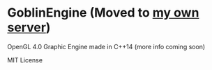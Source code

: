 # GoblinEngine (Moved to [my own server](https://git.numsgil-server.info/gamedev/GoblinEngine))

OpenGL 4.0 Graphic Engine made in C++14
(more info coming soon)

MIT License
